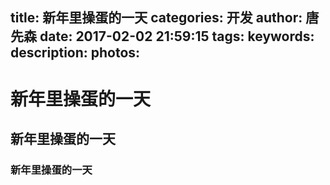 title: 新年里操蛋的一天
categories: 开发
author: 唐先森
date: 2017-02-02 21:59:15
tags:
keywords:
description:
photos:
---

# 新年里操蛋的一天

## 新年里操蛋的一天

### 新年里操蛋的一天